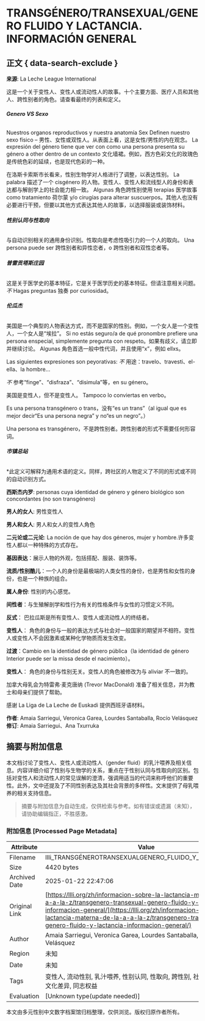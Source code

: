 # TRANSGÉNERO/TRANSEXUAL/GENERO FLUIDO Y LACTANCIA. INFORMACIÓN GENERAL

## 正文 { data-search-exclude }


**来源**: La Leche League International

这是一个关于变性人、变性人或流动性人的故事。十个主要方面、医疗人员和其他人、跨性别者的角色。请查看最终的列表和定义。

###### **Genero VS Sexo**

Nuestros organos reproductivos y nuestra anatomía Sex Definen nuestro sexo físico – 男性、女性或双性人。从表面上看，这是女性/男性的内在观念。 La expresión del género tiene que ver con como una persona presenta su género a other dentro de un contexto 文化墙裙。例如，西方色彩文化的玫瑰色是传统色彩的延续，也是现代色彩的一种。

在洛斯卡索斯市长看来，性别生物学对人格进行了调整，以表达性别。 La palabra 描述了一个 cisgénero 的人物。变性人、变性人和流线型人的身份和表达都与解剖学上的社会能力相一致。 Algunas 角色跨性别使用 terapias 医学故事 como tratamiento 荷尔蒙 y/o cirugías para alterar suscuerpos。其他人也没有必要进行干预，但要以其他方式表达其他人的故事，以选择服装或装饰材料。

###### **性别认同与性取向**

与自动识别相关的通用身份识别。性取向是考虑性吸引力的一个人的取向。 Una persona puede ser 跨性别者和异性恋者，o 跨性别者和双性恋者等。

###### **普雷贡塔斯庄园**

这是关于医学史的基本特征，它是关于医学历史的基本特征。但请注意相关问题。 _不_ Hagas preguntas 独奏 por curiosidad。

###### **伦瓜杰**

美国是一个典型的人物表达方式，而不是国家的性别。例如，一个女人是一个变性人，一个女人是“埃拉”。 Si no estás seguro/a de qué pronombre prefiere una persona enspecial, simplemente pregunta con respeto。如果有歧义，请立即并继续讨论。 Algunas 角色首选一般中性代词，并且使用“x”，例如 ellxs。

Las siguientes expresiones son peyorativas: _不_ 用途：travelo、travesti、el-ella、la hombre…

_不_ 参考“finge”、“disfraza”、“disimula”等，en su género。

美国是变性人，但不是变性人。 Tampoco lo conviertas en verbo。

Es una persona transgénero o trans，没有“es un trans”（al igual que es mejor decir“Es una persona negra” y no“es un negro”。）

Una persona es transgénero，不是跨性别者。跨性别者的形式不需要任何形容词。

###### **市镇总站**

\*此定义可解释为通用术语的定义。同样，跨社区的人物定义了不同的形式或不同的自动识别方式。

**西斯杰内罗**: personas cuya identidad de género y género biológico son concordantes (no son transgénero)

**男人的女人**: 男性变性人

**男人和女人**: 男人和女人的变性人角色

**二元论或二元论**: La noción de que hay dos géneros, mujer y hombre.许多变性人都以一种特殊的方式存在。

**基因表达**：展示人物的外观，包括搭配、服装、装饰等。

**流质/性别酷儿**：一个人的身份是最极端的人类女性的身份，也是男性和女性的身份，也是一个种族的组合。

**属人身份**: 性别的内心感觉。

**间性者**：与生殖解剖学和性行为有关的性格条件与女性的习惯定义不同。

**反式**： 巴拉瓜斯是所有变性人、变性人或流动性人的终结者。

**变性人**： 角色的身份与一般的表达方式与社会对一般国家的期望并不相符。变性人或变性人不会因激素或某种化学物质而发生改变。

**过渡**：Cambio en la identidad de género pública（la identidad de género Interior puede ser la missa desde el nacimiento）。

**变性人**： 角色的身份与性别无关。变性人的角色被修改为与 aliviar 不一致的。

加拿大母乳会为特雷弗·麦克唐纳 (Trevor MacDonald) 准备了相关信息，并为教士和母亲们提供了帮助。

感谢 La Liga de La Leche de Euskadi 提供西班牙语材料。

**作者**: Amaia Sarriegui, Veronica Garea, Lourdes Santaballa, Rocío Velásquez  
**修订**: Amaia Sarriegui、Ana Txurruka
<!-- tcd_original_link https://llli.org/zh/informacion-sobre-la-lactancia-materna-de-la-a-a-la-z/transgenero-transexual-genero-fluido-y-lactancia-informacion-general/ -->


## 摘要与附加信息

<!-- tcd_abstract -->
本文档讨论了变性人、变性人或流动性人（gender fluid）的乳汁喂养及相关信息。内容详细介绍了性别与生物学的关系，重点在于性别认同与性取向的区别。包括对变性人和流动性人的常见误解的澄清，强调用适当的代词来称呼他们的重要性。此外，文中还提及了不同性别表达及其社会背景的多样性。文末提供了母乳喂养的相关支持信息。
<!-- tcd_abstract_end -->

> 摘要与附加信息为自动生成，仅供检索与参考。如有错误或遗漏（未知），请协助编辑指正，不胜感激。

### 附加信息 [Processed Page Metadata]

| Attribute       | Value                                  |
|-----------------|----------------------------------------|
| Filename        | llli_TRANSGÉNEROTRANSEXUALGENERO_FLUIDO_Y_LACTANCIA_.md                             |
| Size            | 4420 bytes                           |
| Archived Date   | 2025-01-22 22:47:06                             |
| Original Link   | [https://llli.org/zh/informacion-sobre-la-lactancia-materna-de-la-a-a-la-z/transgenero-transexual-genero-fluido-y-lactancia-informacion-general/](https://llli.org/zh/informacion-sobre-la-lactancia-materna-de-la-a-a-la-z/transgenero-transexual-genero-fluido-y-lactancia-informacion-general/)                       |
| Author          | Amaia Sarriegui, Veronica Garea, Lourdes Santaballa, Rocío Velásquez                               |
| Region          | 未知                               |
| Date            | 未知                                 |
| Tags            | 变性人, 流动性别, 乳汁喂养, 性别认同, 性取向, 跨性别, 社会认知, 医疗资源, 文化差异, 同志权益                                 |
| Evaluation            | [Unknown type(update needed)]                                 |
<!-- tcd_table_end -->

本文由多元性别中文数字档案馆归档整理，仅供浏览。版权归原作者所有。
